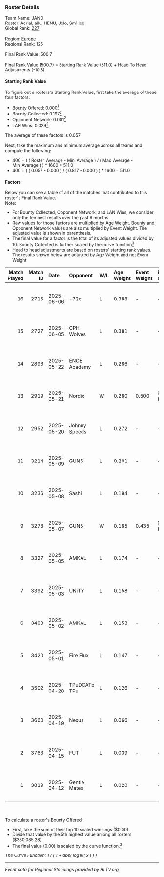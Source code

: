 ### Roster Details<br />
Team Name: JANO<br />
Roster: Aerial, allu, HENU, Jelo, Sm1llee<br />
Global Rank: [227](../../standings_global_2025_10_06.md)<br />
<br />
Region: [Europe]( ../../standings_europe_2025_10_06.md)<br />
Regional Rank: [125]( ../../standings_europe_2025_10_06.md)<br />
<br />
Final Rank Value:  500.7<br />
<br />
Final Rank Value (500.7) = Starting Rank Value (511.0) + Head To Head Adjustments (-10.3)<br />

#### Starting Rank Value<br />
To figure out a rosters's Starting Rank Value, first take the average of these four factors:<br />
- Bounty Offered: 0.000[<sup>1</sup>](#table2)
- Bounty Collected: 0.197[<sup>2</sup>](#table1)
- Opponent Network: 0.001[<sup>2</sup>](#table1)
- LAN Wins: 0.029[<sup>2</sup>](#table1)

The average of these factors is 0.057<br />
<br />
Next, take the maximum and minimum average across all teams and compute the following:<br />
- 400 + ( ( Roster_Average - Min_Average ) / ( Max_Average - Min_Average ) ) * 1600 = 511.0
- 400 + ( ( 0.057 - 0.000 ) / ( 0.817 - 0.000 ) ) * 1600 = 511.0


#### Factors<br />
Below you can see a table of all of the matches that contributed to this roster's Final Rank Value.<br />
Note:<br />

- For Bounty Collected, Opponent Network, and LAN Wins, we consider only the ten best results over the past 6 months.
- Raw values for those factors are multiplied by Age Weight. Bounty and Opponent Network values are also multiplied by Event Weight. The adjusted value is shown in parenthesis.
- The final value for a factor is the total of its adjusted values divided by 10. Bounty Collected is further scaled by the curve function[<sup>3</sup>](#curveFunction)
- Head to head adjustments are based on rosters' starting rank values. The results shown below are adjusted by Age Weight and not Event Weight
<span id="table1"></span><br />


| Match Played | Match ID | Date       | Opponent      | W/L | Age Weight | Event Weight | Bounty Collected | Opponent Network | LAN Wins  | H2H Adj. | Roster                            |
| -: | -: | :- | :- | :- | :- | :- | :- | :- | :- | -: | :- |
|           16 |     2715 | 2025-06-06 | -72c          | L   | 0.388      | -            | -                | -                | -         |    -7.90 | Aerial, allu, HENU, Jelo, Sm1llee |
|           15 |     2727 | 2025-06-05 | CPH Wolves    | L   | 0.381      | -            | -                | -                | -         |    -1.37 | Aerial, allu, HENU, Jelo, Sm1llee |
|           14 |     2896 | 2025-05-22 | ENCE Academy  | L   | 0.286      | -            | -                | -                | -         |    -2.03 | Aerial, allu, HENU, Jelo, Sm1llee |
|           13 |     2919 | 2025-05-21 | Nordix        | W   | 0.280      | 0.500        | 0.000 (0.000)    | 0.009 (0.001)    | 1 (0.280) |     3.11 | Aerial, allu, HENU, Jelo, Sm1llee |
|           12 |     2952 | 2025-05-20 | Johnny Speeds | L   | 0.272      | -            | -                | -                | -         |    -0.22 | Aerial, allu, HENU, Jelo, Sm1llee |
|           11 |     3214 | 2025-05-09 | GUN5          | L   | 0.201      | -            | -                | -                | -         |    -1.18 | Aerial, allu, HENU, Jelo, Sm1llee |
|           10 |     3236 | 2025-05-08 | Sashi         | L   | 0.194      | -            | -                | -                | -         |    -0.45 | Aerial, allu, HENU, Jelo, Sm1llee |
|            9 |     3278 | 2025-05-07 | GUN5          | W   | 0.185      | 0.435        | 0.010 (0.001)    | 0.104 (0.008)    | 0 (0.000) |     4.77 | Aerial, allu, HENU, Jelo, Sm1llee |
|            8 |     3327 | 2025-05-05 | AMKAL         | L   | 0.174      | -            | -                | -                | -         |    -1.31 | Aerial, allu, HENU, Jelo, Sm1llee |
|            7 |     3392 | 2025-05-03 | UNiTY         | L   | 0.158      | -            | -                | -                | -         |    -1.06 | Aerial, allu, HENU, Jelo, Sm1llee |
|            6 |     3403 | 2025-05-02 | AMKAL         | L   | 0.153      | -            | -                | -                | -         |    -1.19 | Aerial, allu, HENU, Jelo, Sm1llee |
|            5 |     3420 | 2025-05-01 | Fire Flux     | L   | 0.147      | -            | -                | -                | -         |    -1.03 | Aerial, allu, HENU, Jelo, Sm1llee |
|            4 |     3502 | 2025-04-28 | TPuDCATb TPu  | L   | 0.126      | -            | -                | -                | -         |    -0.28 | Aerial, allu, HENU, Jelo, Sm1llee |
|            3 |     3660 | 2025-04-19 | Nexus         | L   | 0.066      | -            | -                | -                | -         |    -0.11 | Aerial, allu, HENU, Jelo, Sm1llee |
|            2 |     3763 | 2025-04-15 | FUT           | L   | 0.039      | -            | -                | -                | -         |    -0.04 | Aerial, allu, HENU, Jelo, Sm1llee |
|            1 |     3819 | 2025-04-12 | Gentle Mates  | L   | 0.020      | -            | -                | -                | -         |    -0.00 | Aerial, allu, HENU, Jelo, Sm1llee |

<br />
<span id="table2"></span><br />
To calculate a roster's Bounty Offered:<br />

- First, take the sum of their top 10 scaled winnings ($0.00)
- Divide that value by the 5th highest value among all rosters ($380,085.28)
- The final value (0.00) is scaled by the curve function.[<sup>3</sup>](#curveFunction)

<span id="curveFunction"></span>_The Curve Function: 1 / ( 1 + abs( log10( x ) ) )_<br />

---
_Event data for Regional Standings provided by HLTV.org_<br />
